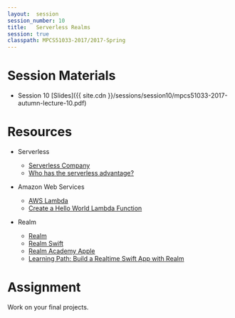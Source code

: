 ```yaml
---
layout:  session
session_number: 10
title:   Serverless Realms
session: true
classpath: MPCS51033-2017/2017-Spring
---
```


Session Materials
================================================================================
* Session 10 [Slides]({{ site.cdn }}/sessions/session10/mpcs51033-2017-autumn-lecture-10.pdf)

Resources
================================================================================
* Serverless
  - [Serverless Company](https://serverless.com)
  - [Who has the serverless advantage?](https://read.acloud.guru/aws-lambda-vs-google-cloud-functions-vs-azure-functions-who-has-the-serverless-advantage-f6c2535e72f4)

* Amazon Web Services
  - [AWS Lambda](https://aws.amazon.com/lambda/)
  - [Create a Hello World Lambda Function](http://docs.aws.amazon.com/lambda/latest/dg/get-started-create-function.html)

* Realm
  - [Realm](https://realm.io)
  - [Realm Swift](https://realm.io/docs/swift/latest)
  - [Realm Academy Apple](https://academy.realm.io/section/apple/)
  - [Learning Path: Build a Realtime Swift App with Realm](https://academy.realm.io/posts/learning-path-build-a-realtime-swift-app-with-realm/)


Assignment
============
Work on your final projects.
